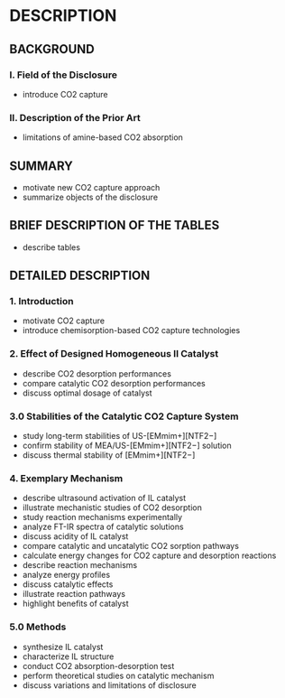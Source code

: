 # DESCRIPTION

## BACKGROUND

### I. Field of the Disclosure

- introduce CO2 capture

### II. Description of the Prior Art

- limitations of amine-based CO2 absorption

## SUMMARY

- motivate new CO2 capture approach
- summarize objects of the disclosure

## BRIEF DESCRIPTION OF THE TABLES

- describe tables

## DETAILED DESCRIPTION

### 1. Introduction

- motivate CO2 capture
- introduce chemisorption-based CO2 capture technologies

### 2. Effect of Designed Homogeneous Il Catalyst

- describe CO2 desorption performances
- compare catalytic CO2 desorption performances
- discuss optimal dosage of catalyst

### 3.0 Stabilities of the Catalytic CO2 Capture System

- study long-term stabilities of US-[EMmim+][NTF2−]
- confirm stability of MEA/US-[EMmim+][NTF2−] solution
- discuss thermal stability of [EMmim+][NTF2−]

### 4. Exemplary Mechanism

- describe ultrasound activation of IL catalyst
- illustrate mechanistic studies of CO2 desorption
- study reaction mechanisms experimentally
- analyze FT-IR spectra of catalytic solutions
- discuss acidity of IL catalyst
- compare catalytic and uncatalytic CO2 sorption pathways
- calculate energy changes for CO2 capture and desorption reactions
- describe reaction mechanisms
- analyze energy profiles
- discuss catalytic effects
- illustrate reaction pathways
- highlight benefits of catalyst

### 5.0 Methods

- synthesize IL catalyst
- characterize IL structure
- conduct CO2 absorption-desorption test
- perform theoretical studies on catalytic mechanism
- discuss variations and limitations of disclosure

